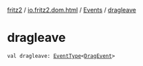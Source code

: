 [fritz2](../../index.md) / [io.fritz2.dom.html](../index.md) / [Events](index.md) / [dragleave](./dragleave.md)

# dragleave

`val dragleave: `[`EventType`](../-event-type/index.md)`<`[`DragEvent`](https://kotlinlang.org/api/latest/jvm/stdlib/org.w3c.dom/-drag-event/index.html)`>`